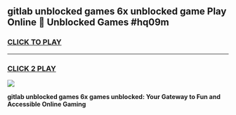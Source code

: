 
## gitlab unblocked games 6x unblocked game Play Online 👋 Unblocked Games #hq09m
<h3>
<a href="https://premium.freeplayer.one?title=gitlab_unblocked_games_6x&ref=21F">CLICK TO PLAY</a></h3>
<hr>

<h3>
<a href="https://premium.freeplayer.one?title=gitlab_unblocked_games_6x&ref=21F">CLICK 2 PLAY</a>
  
</h3>

<a href="https://premium.freeplayer.one?title=gitlab_unblocked_games_6x&ref=21F/"><img src="https://clearcache.store/games.png"></a>


**gitlab unblocked games 6x games unblocked: Your Gateway to Fun and Accessible Online Gaming**
